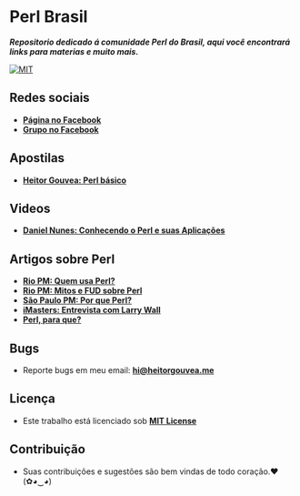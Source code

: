 # Perl Brasil

***Repositorio dedicado á comunidade Perl do Brasil, aqui você encontrará links para materias e muito mais.***

[![MIT](https://img.shields.io/badge/license-MIT-blue.svg)](https://github.com/perlbrasil/index/blob/master/LICENSE.md)


## Redes sociais

* [**Página no Facebook**](https://www.facebook.com/PerlBrOficial)
* [**Grupo no Facebook**](https://www.facebook.com/groups/PerlBrasilOficial/)

## Apostilas

* [**Heitor Gouvea: Perl básico**](https://heitorgouvea.me/files/perl-basico.pdf)

## Videos

* [**Daniel Nunes: Conhecendo o Perl e suas Aplicações**](https://www.youtube.com/watch?v=mdD8Wc_Jqx8)

##  Artigos sobre Perl

* [**Rio PM: Quem usa Perl?**](http://rio.pm.org/quem_usa.html)
* [**Rio PM: Mitos e FUD sobre Perl**](http://rio.pm.org/mitos.html)
* [**São Paulo PM: Por que Perl?**](http://sao-paulo.pm.org/pub/por-que-perl)
* [**iMasters: Entrevista com Larry Wall**](http://imasters.com.br/linguagens/perl/entrevista-larry-wall/?trace=1519021197&source=single)
* [**Perl, para que?**](http://www.devmedia.com.br/perl-para-que/12787)

## Bugs

- Reporte bugs em meu email: **hi@heitorgouvea.me**

## Licença

- Este trabalho está licenciado sob [**MIT License**](https://github.com/perlbrasil/index/blob/master/LICENSE.md)

## Contribuição

- Suas contribuições e sugestões são bem vindas de todo coração.♥ (✿◕‿◕)
